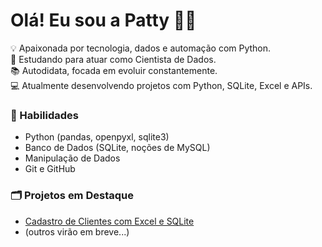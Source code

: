 # Olá! Eu sou a Patty 👩‍💻

💡 Apaixonada por tecnologia, dados e automação com Python.  
🎯 Estudando para atuar como Cientista de Dados.  
📚 Autodidata, focada em evoluir constantemente.  
💻 Atualmente desenvolvendo projetos com Python, SQLite, Excel e APIs.

### 🧰 Habilidades
- Python (pandas, openpyxl, sqlite3)
- Banco de Dados (SQLite, noções de MySQL)
- Manipulação de Dados
- Git e GitHub

### 🗂️ Projetos em Destaque
- [Cadastro de Clientes com Excel e SQLite](https://github.com/by-patty/cadastro-clientes)
- (outros virão em breve...)
